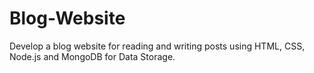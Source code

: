 # Blog-Website
Develop a blog website for reading and writing posts using HTML, CSS, Node.js and MongoDB for Data Storage.
